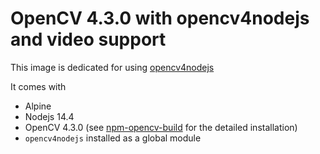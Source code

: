 # OpenCV 4.3.0 with opencv4nodejs and video support

This image is dedicated for using [opencv4nodejs](https://github.com/justadudewhohacks/opencv4nodejs)

It comes with

- Alpine
- Nodejs 14.4
- OpenCV 4.3.0 (see [npm-opencv-build](https://github.com/justadudewhohacks/npm-opencv-build) for the detailed installation)
- `opencv4nodejs` installed as a global module
